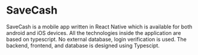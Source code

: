 # SaveCash

SaveCash is a mobile app written in React Native which is available for both android and iOS devices. All the technologies inside the application are based on typescript. No external database, login verification is used. The backend, frontend, and database is designed using Typescipt. 
